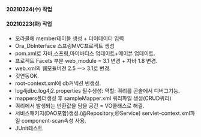 #### 20210224(수) 작업

#### 20210223(화) 작업
- 오라클에 member테이블 생성 + 더이데이터 입력
- Ora_DbInterface 스프링MVC프로젝트 생성
- pom.xml로 자바,스프링,마이바티스 업데이트+메이븐 업데이트.
- 프로젝트 Facets 부분 web_module = 3.1 변경 + 자바 1.8 변경.
- web.xml의 웹모듈버전 2.5 ㅡ> 3.1로 변경.
- 깃연동OK.
- root-context.xml에 db커넥션 빈생성.
- log4jdbc.log4j2.properties 필수생성: 역할: 쿼리를 콘솔에서 디버그기능.
- mappers폴더생성 후 sampleMapper.xml 쿼리파일 생성(CRUD쿼리)
- 쿼리에서 발생되는 반환값을 담을 공간 = VO클래스로 해결.
- 서비스패키지(DAO포함)생성.(@Repository,@Service) servlet-context.xml파일  component-scan속성 사용.
- JUnit테스트